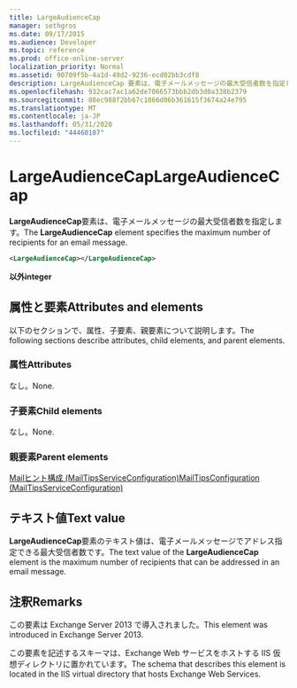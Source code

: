 ```yaml
---
title: LargeAudienceCap
manager: sethgros
ms.date: 09/17/2015
ms.audience: Developer
ms.topic: reference
ms.prod: office-online-server
localization_priority: Normal
ms.assetid: 90709f5b-4a1d-49d2-9236-ecd02bb3cdf8
description: LargeAudienceCap 要素は、電子メールメッセージの最大受信者数を指定します。
ms.openlocfilehash: 932cac7ac1a62de7066573bbb2db3d0a338b2379
ms.sourcegitcommit: 88ec988f2bb67c1866d06b361615f3674a24e795
ms.translationtype: MT
ms.contentlocale: ja-JP
ms.lasthandoff: 05/31/2020
ms.locfileid: "44460107"
---
```

# <a name="largeaudiencecap"></a><span data-ttu-id="11430-103">LargeAudienceCap</span><span class="sxs-lookup"><span data-stu-id="11430-103">LargeAudienceCap</span></span>

<span data-ttu-id="11430-104">**LargeAudienceCap**要素は、電子メールメッセージの最大受信者数を指定します。</span><span class="sxs-lookup"><span data-stu-id="11430-104">The **LargeAudienceCap** element specifies the maximum number of recipients for an email message.</span></span> 
  
```XML
<LargeAudienceCap></LargeAudienceCap>
```

 <span data-ttu-id="11430-105">**以外**</span><span class="sxs-lookup"><span data-stu-id="11430-105">**integer**</span></span>
## <a name="attributes-and-elements"></a><span data-ttu-id="11430-106">属性と要素</span><span class="sxs-lookup"><span data-stu-id="11430-106">Attributes and elements</span></span>

<span data-ttu-id="11430-107">以下のセクションで、属性、子要素、親要素について説明します。</span><span class="sxs-lookup"><span data-stu-id="11430-107">The following sections describe attributes, child elements, and parent elements.</span></span>
  
### <a name="attributes"></a><span data-ttu-id="11430-108">属性</span><span class="sxs-lookup"><span data-stu-id="11430-108">Attributes</span></span>

<span data-ttu-id="11430-109">なし。</span><span class="sxs-lookup"><span data-stu-id="11430-109">None.</span></span>
  
### <a name="child-elements"></a><span data-ttu-id="11430-110">子要素</span><span class="sxs-lookup"><span data-stu-id="11430-110">Child elements</span></span>

<span data-ttu-id="11430-111">なし。</span><span class="sxs-lookup"><span data-stu-id="11430-111">None.</span></span>
  
### <a name="parent-elements"></a><span data-ttu-id="11430-112">親要素</span><span class="sxs-lookup"><span data-stu-id="11430-112">Parent elements</span></span>

[<span data-ttu-id="11430-113">Mailヒント構成 (MailTipsServiceConfiguration)</span><span class="sxs-lookup"><span data-stu-id="11430-113">MailTipsConfiguration (MailTipsServiceConfiguration)</span></span>](mailtipsconfiguration-mailtipsserviceconfiguration.md)
  
## <a name="text-value"></a><span data-ttu-id="11430-114">テキスト値</span><span class="sxs-lookup"><span data-stu-id="11430-114">Text value</span></span>

<span data-ttu-id="11430-115">**LargeAudienceCap**要素のテキスト値は、電子メールメッセージでアドレス指定できる最大受信者数です。</span><span class="sxs-lookup"><span data-stu-id="11430-115">The text value of the **LargeAudienceCap** element is the maximum number of recipients that can be addressed in an email message.</span></span> 
  
## <a name="remarks"></a><span data-ttu-id="11430-116">注釈</span><span class="sxs-lookup"><span data-stu-id="11430-116">Remarks</span></span>

<span data-ttu-id="11430-117">この要素は Exchange Server 2013 で導入されました。</span><span class="sxs-lookup"><span data-stu-id="11430-117">This element was introduced in Exchange Server 2013.</span></span>
  
<span data-ttu-id="11430-118">この要素を記述するスキーマは、Exchange Web サービスをホストする IIS 仮想ディレクトリに置かれています。</span><span class="sxs-lookup"><span data-stu-id="11430-118">The schema that describes this element is located in the IIS virtual directory that hosts Exchange Web Services.</span></span>
  

